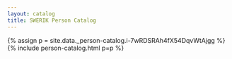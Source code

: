 ```yaml
---
layout: catalog
title: SWERIK Person Catalog
---
```

{% assign p = site.data._person-catalog.i-7wRDSRAh4fX54DqvWtAjgg %}
{% include person-catalog.html p=p %}

